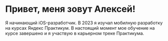 # Привет, меня зовут Алексей!
Я начинающий iOS-разработчик. В 2023 я изучал мобилную разработку на курсах Яндекс Практикум. В настоящий момент мое обучение на курсе завершено и я участвую в карьерном треке Практикума.
<!--
**AlekseiTinkov/AlekseiTinkov** is a ✨ _special_ ✨ repository because its `README.md` (this file) appears on your GitHub profile.

Here are some ideas to get you started:

- 🔭 I’m currently working on ...
- 🌱 I’m currently learning ...
- 👯 I’m looking to collaborate on ...
- 🤔 I’m looking for help with ...
- 💬 Ask me about ...
- 📫 How to reach me: ...
- 😄 Pronouns: ...
- ⚡ Fun fact: ...
-->
